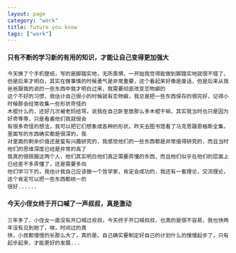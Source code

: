 ```yaml
---
layout: page
category: "work"
title: future you know
tags: ["work"]
---
```


#### 只有不断的学习新的有用的知识，才能让自己变得更加强大

    今天换了个手机壁纸，写的是脚踏实地，无所畏惧，一开始我觉得能做到脚踏实地就很不错了，但是后来才明白，其实在做事情的时候勇气是非常重要，这个看起来好像是废话，但是后来从我爸爸跟我的说的一些东西中我才明白过来，我需要彻底改变恋物癖的
	这个不好的习惯，我估计自己很小的时候就有恋物癖，我总是把一些东西保存的很完好，记得小时候那会经常收集一些形状奇怪的
	木棍什么的，还好几次被老妈给骂，说我在自己卧室放那么多木棍干嘛，其实我当时也只是因为好奇等等，只是看着他们我就很会
	有很多奇怪的想法，我可以把它们想象成各种的形状。昨天去图书馆看了马克思跟恩格斯全集，里面写的东西确实都是很深的，我
	对里面的剩余价值还是蛮有兴趣研究的，我感觉他们的一些东西都是非常值得研究的，而且当时他们的思维深度已经是非常的高了
	我真的很佩服这两个人，他们其实明白他们真正需要弄懂的东西，而且他们似乎在他们的层面上已经差不多弄懂了，还是需要多向
	他们学习下的，我估计我自己应该做一个哲学家，肯定会成功的，我还有一套理论，交流理论，这个肯定可以把一些东西都统一的
	很好......

#### 今天小侄女终于开口喊了一声叔叔，真是激动
    三年多了，小侄女一直没有开口喊过叔叔，今天终于开口喊叔叔，也真的是很不容易，我也快两年没有见到她了，唉，时间过的真
	快，小孩都慢慢的长那么大了，真的是。自己确实要制定好自己的计划什么的慢慢起步了，只有起步起来，才能更好的发展...




